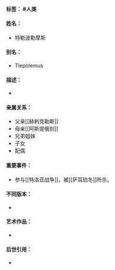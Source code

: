#### 标签： #人类
#### 姓名：
- 特勒波勒摩斯
#### 别名：
- Tlepolemus
#### 描述：
- 
#### 亲属关系：
- 父亲[[赫剌克勒斯]]
- 母亲[[阿斯提俄刻]]
- 兄弟姐妹
- 子女
- 配偶
#### 重要事件：
- 参与[[特洛亚战争]]，被[[萨耳珀冬]]所杀。
#### 不同版本：
- 
#### 艺术作品：
- 
#### 后世引用：
- 